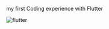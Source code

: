 my first Coding experience with Flutter

![flutter](https://user-images.githubusercontent.com/50085447/87125617-6996b480-c2a8-11ea-9f9c-32d779e984a0.JPG)
